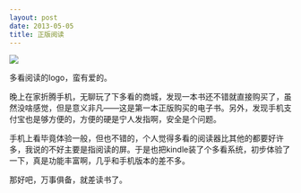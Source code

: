 ```yaml
--- 
layout: post
date: 2013-05-05  
title: 正版阅读    
--- 
```


![](http://www.ashliu.com:8080/uploads/43419aaaa.png)

多看阅读的logo，蛮有爱的。

晚上在家折腾手机，无聊玩了下多看的商城，发现一本书还不错就直接购买了，虽然没啥感觉，但是意义非凡——这是第一本正版购买的电子书。另外，发现手机支付宝也是够方便的，方便的硬是宁人发指啊，安全是个问题。

手机上看毕竟体验一般，但也不错的，个人觉得多看的阅读器比其他的都要好许多，我说的不好主要是指阅读的屏。于是也把kindle装了个多看系统，初步体验了一下，真是功能丰富啊，几乎和手机版本的差不多。

那好吧，万事俱备，就差读书了。